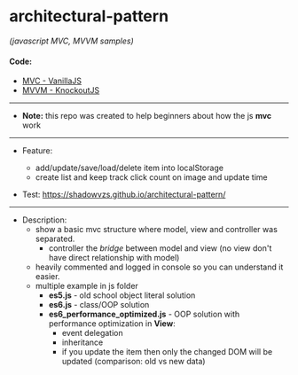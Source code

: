 # architectural-pattern
*(javascript MVC, MVVM samples)*

#### Code:
* [MVC - VanillaJS](https://github.com/shadowvzs/architectural-pattern/tree/master/mvc)
* [MVVM - KnockoutJS](https://github.com/shadowvzs/architectural-pattern/tree/master/mvvm/knockoutJS)

-----------------------------------
* **Note:** this repo was created to help beginners about how the js **mvc** work
-----------------------------------
* Feature:
    * add/update/save/load/delete item into localStorage
    * create list and keep track click count on image and update time
    
* Test: https://shadowvzs.github.io/architectural-pattern/
-----------------------------------
* Description: 
    * show a basic mvc structure where model, view and controller was separated.
        * controller the *bridge* between model and view (no view don't have direct relationship with model)
    * heavily commented and logged in console so you can understand it easier.
    * multiple example in js folder
        * **es5.js** - old school object literal solution
        * **es6.js** - class/OOP solution
        * **es6_performance_optimized.js** - OOP solution with performance optimization in **View**:
            * event delegation
            * inheritance
            * if you update the item then only the changed DOM will be updated (comparison: old vs new data) 

